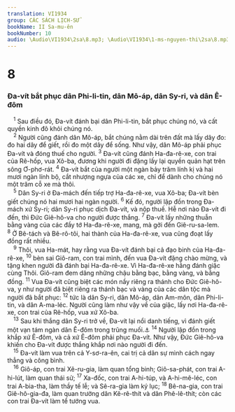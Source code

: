 ```yaml
---
translation: VI1934
group: CÁC SÁCH LỊCH-SỬ
bookName: II Sa-mu-ên 
bookNumber: 10
audio: \Audio\VI1934\2sa\8.mp3; \Audio\VI1934\1-ms-nguyen-thi\2sa\8.mp3
---
```


<div class="title"><h1>8</h1><h3>Đa-vít bắt phục dân Phi-li-tin, dân Mô-áp, dân Sy-ri, và dân Ê-đôm</h3></div>
<span class="verse 2sa_8_1"> <sup>1</sup> Sau điều đó, Đa-vít đánh bại dân Phi-li-tin, bắt phục chúng nó, và cất quyền kinh đô khỏi chúng nó. <br/></span>
<span class="verse 2sa_8_2"> <sup>2</sup> Người cũng đánh dân Mô-áp, bắt chúng nằm dài trên đất mà lấy dây đo: đo hai dây để giết, rồi đo một dây để sống. Như vậy, dân Mô-áp phải phục Đa-vít và đóng thuế cho người. </span>
<span class="verse 2sa_8_3"><sup>3</sup> Đa-vít cũng đánh Ha-đa-rê-xe, con trai của Rê-hốp, vua Xô-ba, đương khi người đi đặng lấy lại quyền quản hạt trên sông Ơ-phơ-rát. </span>
<span class="verse 2sa_8_4"><sup>4</sup> Đa-vít bắt của người một ngàn bảy trăm lính kị và hai mươi ngàn lính bộ, cắt nhượng ngựa của các xe, chỉ để dành cho chúng nó một trăm cỗ xe mà thôi. <br/></span>
<span class="verse 2sa_8_5"> <sup>5</sup> Dân Sy-ri ở Đa-mách đến tiếp trợ Ha-đa-rê-xe, vua Xô-ba; Đa-vít bèn giết chúng nó hai mươi hai ngàn người. </span>
<span class="verse 2sa_8_6"><sup>6</sup> Kế đó, người lập đồn trong Đa-mách xứ Sy-ri; dân Sy-ri phục dịch Đa-vít, và nộp thuế. Hễ nơi nào Đa-vít đi đến, thì Đức Giê-hô-va cho người được thắng. </span>
<span class="verse 2sa_8_7"><sup>7</sup> Đa-vít lấy những thuẫn bằng vàng của các đầy tớ Ha-đa-rê-xe, mang, mà gởi đến Giê-ru-sa-lem. </span>
<span class="verse 2sa_8_8"><sup>8</sup> Ở Bê-tách và Bê-rô-tôi, hai thành của Ha-đa-rê-xe, vua cũng đoạt lấy đồng rất nhiều. <br/></span>
<span class="verse 2sa_8_9"> <sup>9</sup> Thôi, vua Ha-mát, hay rằng vua Đa-vít đánh bại cả đạo binh của Ha-đa-rê-xe, </span>
<span class="verse 2sa_8_10"><sup>10</sup> bèn sai Giô-ram, con trai mình, đến vua Đa-vít đặng chào mừng, và tặng khen người đã đánh bại Ha-đa-rê-xe. Vì Ha-đa-rê-xe hằng đánh giặc cùng Thôi. Giô-ram đem dâng những chậu bằng bạc, bằng vàng, và bằng đồng. </span>
<span class="verse 2sa_8_11"><sup>11</sup> Vua Đa-vít cũng biệt các món nầy riêng ra thánh cho Đức Giê-hô-va, y như người đã biệt riêng ra thánh bạc và vàng của các dân tộc mà người đã bắt phục: </span>
<span class="verse 2sa_8_12"><sup>12</sup> tức là dân Sy-ri, dân Mô-áp, dân Am-môn, dân Phi-li-tin, và dân A-ma-léc. Người cũng làm như vậy về của giặc, lấy nơi Ha-đa-rê-xe, con trai của Rê-hốp, vua xứ Xô-ba. <br/></span>
<span class="verse 2sa_8_13"> <sup>13</sup> Sau khi thắng dân Sy-ri trở về, Đa-vít lại nổi danh tiếng, vì đánh giết một vạn tám ngàn dân Ê-đôm trong trũng muối.<a data-toggle="tooltip" data-placement="bottom" title="Thi 60 tựa">⚓</a></span>
<span class="verse 2sa_8_14"><sup>14</sup> Người lập đồn trong khắp xứ Ê-đôm, và cả xứ Ê-đôm phải phục Đa-vít. Như vậy, Đức Giê-hô-va khiến cho Đa-vít được thắng khắp nơi nào người đi đến. <br/></span>
<span class="verse 2sa_8_15"> <sup>15</sup> Đa-vít làm vua trên cả Y-sơ-ra-ên, cai trị cả dân sự mình cách ngay thẳng và công bình. <br/></span>
<span class="verse 2sa_8_16"> <sup>16</sup> Giô-áp, con trai Xê-ru-gia, làm quan tổng binh; Giô-sa-phát, con trai A-hi-lút, làm quan thái sử; </span>
<span class="verse 2sa_8_17"><sup>17</sup> Xa-đốc, con trai A-hi-túp, và A-hi-mê-léc, con trai A-bia-tha, làm thầy tế lễ; và Sê-ra-gia làm ký lục; </span>
<span class="verse 2sa_8_18"><sup>18</sup> Bê-na-gia, con trai Giê-hô-gia-đa, làm quan trưởng dân Kê-rê-thít và dân Phê-lê-thít; còn các con trai Đa-vít làm tể tướng vua. <br/></span>
